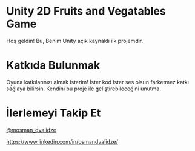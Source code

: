 # Unity 2D Fruits and Vegatables Game
Hoş geldin! Bu, Benim Unity açık kaynaklı ilk projemdir.

# Katkıda Bulunmak
Oyuna katkılarınızı almak isterim! İster kod ister ses olsun farketmez katkı sağlaya bilirsin. Kendini bu proje ile geliştirebileceğini unutma.

# İlerlemeyi Takip Et
[@mosman_dvalidze](https://www.instagram.com/mosman_dvalidze/)

https://www.linkedin.com/in/osmandvalidze/
